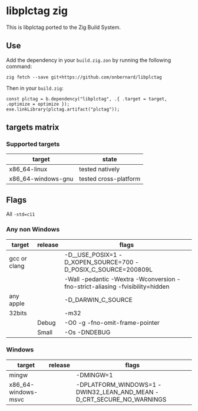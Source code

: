 # libplctag zig

This is libplctag ported to the Zig Build System.

## Use

Add the dependency in your `build.zig.zon` by running the following command:

```
zig fetch --save git+https://github.com/onbernard/libplctag
```

Then in your `build.zig`:

```zig
const plctag = b.dependency("libplctag", .{ .target = target, .optimize = optimize });
exe.linkLibrary(plctag.artifact("plctag"));
```

## targets matrix

### Supported targets

| target             | state                 |
| ------------------ | --------------------- |
| x86_64-linux       | tested natively       |
| x86_64-windows-gnu | tested cross-platform |

## Flags

All `-std=c11`

### Any non Windows

| target       | release | flags                                                                         |
| ------------ | ------- | ----------------------------------------------------------------------------- |
| gcc or clang |         | -D__USE_POSIX=1 -D_XOPEN_SOURCE=700 -D_POSIX_C_SOURCE=200809L                 |
|              |         | -Wall -pedantic -Wextra -Wconversion -fno-strict-aliasing -fvisibility=hidden |
| any apple    |         | -D_DARWIN_C_SOURCE                                                            |
| 32bits       |         | -m32                                                                          |
|              | Debug   | -O0 -g -fno-omit-frame-pointer                                                |
|              | Small   | -Os -DNDEBUG                                                                  |

### Windows

| target              | release | flags                                                                |
| ------------------- | ------- | -------------------------------------------------------------------- |
| mingw               |         | -DMINGW=1                                                            |
| x86_64-windows-msvc |         | -DPLATFORM_WINDOWS=1 -DWIN32_LEAN_AND_MEAN -D_CRT_SECURE_NO_WARNINGS |
